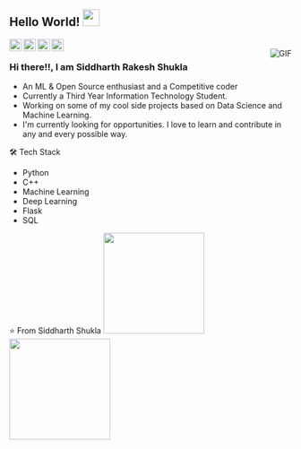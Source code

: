 ## Hello World! <img src="https://raw.githubusercontent.com/iampavangandhi/iampavangandhi/master/gifs/Hi.gif" width="30px"></h2>



<a href="https://www.linkedin.com/in/siddharth-shukla-8184a81b3/">
  <img align="left" alt="Siddharth's Linkedin" width="22px" src="https://cdn.jsdelivr.net/npm/simple-icons@v3/icons/linkedin.svg" />
</a>
<a href="https://github.com/Siddharth-Shukla12">
  <img align="left" alt="Siddharth's Github" width="22px" src="https://cdn.jsdelivr.net/npm/simple-icons@v3/icons/github.svg" />
</a>

<a href="https://www.hackerrank.com/siddharthrshukla">
  <img align="left" alt="Siddharth's Hackerrank" width="22px" src="https://cdn.jsdelivr.net/npm/simple-icons@v3/icons/hackerrank.svg" />
</a>
<a href="https://www.kaggle.com/siddhu12">
  <img align="left" alt="Siddharth's kaggle" width="22px" src="https://cdn.jsdelivr.net/npm/simple-icons@3.1.0/icons/kaggle.svg" />
</a>
<br />
<img align="right" alt="GIF" src="https://media.giphy.com/media/13HgwGsXF0aiGY/giphy.gif" />

### Hi there!!, I am Siddharth Rakesh Shukla
- An ML & Open Source enthusiast and a Competitive coder
- Currently a Third Year Information Technology Student. 
- Working on some of my cool side projects based on Data Science and Machine Learning.
- I'm currently looking for opportunities. I love to learn and contribute in any and every possible way.<br>

🛠  Tech Stack
- Python
- C++
- Machine Learning
- Deep Learning
- Flask
- SQL


⭐️ From Siddharth Shukla
<a href="https://github.com/Siddharth-Shukla12">
  <img height="180em" src="https://github-readme-stats.vercel.app/api?username=Siddharth-Shukla12&theme=buefy&show_icons=true" />
  <img height="180em" src="https://github-readme-stats.vercel.app/api/top-langs/?username=Siddharth-Shukla12&theme=buefy&layout=compact" />
</a>
